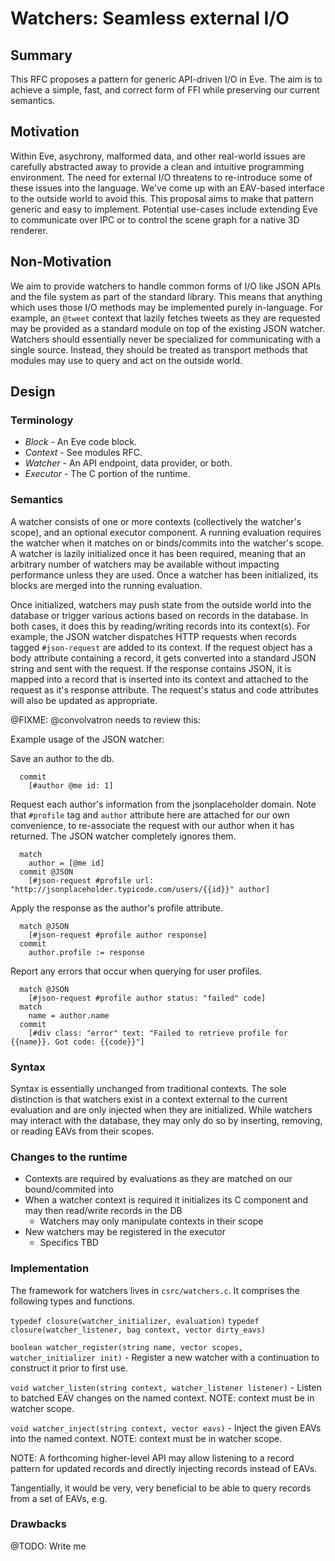 # Watchers: Seamless external I/O

## Summary

This RFC proposes a pattern for generic API-driven I/O in Eve. The aim is to achieve a simple, fast, and correct form of FFI while preserving our current semantics.

## Motivation

Within Eve, asychrony, malformed data, and other real-world issues are carefully abstracted away to provide a clean and intuitive programming environment. The need for external I/O threatens to re-introduce some of these issues into the language. We've come up with an EAV-based interface to the outside world to avoid this. This proposal aims to make that pattern generic and easy to implement. Potential use-cases include extending Eve to communicate over IPC or to control the scene graph for a native 3D renderer.

## Non-Motivation
We aim to provide watchers to handle common forms of I/O like JSON APIs and the file system as part of the standard library. This means that anything which uses those I/O methods may be implemented purely in-language. For example, an `@tweet` context that lazily fetches tweets as they are requested may be provided as a standard module on top of the existing JSON watcher. Watchers should essentially never be specialized for communicating with a single source. Instead, they should be treated as transport methods that modules may use to query and act on the outside world.

## Design

### Terminology

- *Block* - An Eve code block.
- *Context* - See modules RFC.
- *Watcher* - An API endpoint, data provider, or both.
- *Executor* - The C portion of the runtime.

### Semantics

A watcher consists of one or more contexts (collectively the watcher's scope), and an optional executor component. A running evaluation requires the watcher when it matches on or binds/commits into the watcher's scope. A watcher is lazily initialized once it has been required, meaning that an arbitrary number of watchers may be available without impacting performance unless they are used. Once a watcher has been initialized, its blocks are merged into the running evaluation.

Once initialized, watchers may push state from the outside world into the database or trigger various actions based on records in the database. In both cases, it does this by reading/writing records into its context(s). For example, the JSON watcher dispatches HTTP requests when records tagged `#json-request` are added to its context. If the request object has a body attribute containing a record, it gets converted into a standard JSON string and sent with the request. If the response contains JSON, it is mapped into a record that is inserted into its context and attached to the request as it's response attribute. The request's status and code attributes will also be updated as appropriate.


@FIXME: @convolvatron needs to review this:

Example usage of the JSON watcher:

Save an author to the db.

```
  commit
    [#author @me id: 1]
```

Request each author's information from the jsonplaceholder domain. Note that `#profile` tag and `author` attribute here are attached for our own convenience, to re-associate the request with our author when it has returned. The JSON watcher completely ignores them.

```
  match
    author = [@me id]
  commit @JSON
    [#json-request #profile url: "http://jsonplaceholder.typicode.com/users/{{id}}" author]
```

Apply the response as the author's profile attribute.

```
  match @JSON
    [#json-request #profile author response]
  commit
    author.profile := response
```

Report any errors that occur when querying for user profiles.

```
  match @JSON
    [#json-request #profile author status: "failed" code]
  match
    name = author.name
  commit
    [#div class: "error" text: "Failed to retrieve profile for {{name}}. Got code: {{code}}"]
```

### Syntax

Syntax is essentially unchanged from traditional contexts. The sole distinction is that watchers exist in a context external to the current evaluation and are only injected when they are initialized. While watchers may interact with the database, they may only do so by inserting, removing, or reading EAVs from their scopes.

### Changes to the runtime

- Contexts are required by evaluations as they are matched on our bound/commited into
- When a watcher context is required it initializes its C component and may then read/write records in the DB
  * Watchers may only manipulate contexts in their scope
- New watchers may be registered in the executor
  * Specifics TBD


### Implementation

The framework for watchers lives in `csrc/watchers.c`. It comprises the following types and functions.

`typedef closure(watcher_initializer, evaluation)`
`typedef closure(watcher_listener, bag context, vector dirty_eavs)`

`boolean watcher_register(string name, vector scopes, watcher_initializer init)` - Register a new watcher with a continuation to construct it prior to first use.

`void watcher_listen(string context, watcher_listener listener)` - Listen to batched EAV changes on the named context. NOTE: context must be in watcher scope.

`void watcher_inject(string context, vector eavs)` - Inject the given EAVs into the named context. NOTE: context must be in watcher scope.

NOTE: A forthcoming higher-level API may allow listening to a record pattern for updated records and directly injecting records instead of EAVs.

Tangentially, it would be very, very beneficial to be able to query records from a set of EAVs, e.g.

### Drawbacks
@TODO: Write me
